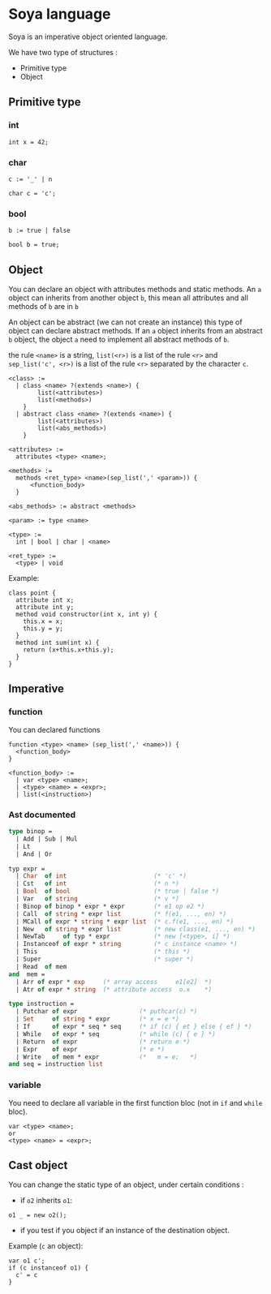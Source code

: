 # Soya language

Soya is an imperative object oriented language.

We have two type of structures :
- Primitive type
- Object

## Primitive type

### int

```
int x = 42;
```

### char

```
c := '_' | n
```

```
char c = 'c';
```

### bool

```
b := true | false
```

```
bool b = true;
```

## Object

You can declare an object with attributes methods and static methods.
An `a` object can inherits from another object `b`, this mean all attributes and
all methods of `b` are in `b`

An object can be abstract (we can not create an instance) this type of object
can declare abstract methods. If an `a` object inherits from an abstract `b`
object, the object `a` need to implement all abstract methods of `b`.

the rule `<name>` is a string, `list(<r>)` is a list of the rule `<r>`
and `sep_list('c', <r>)` is a list of the rule `<r>` separated by the character
`c`.

```
<class> :=
  | class <name> ?(extends <name>) {
        list(<attributes>)
        list(<methods>)
    }
  | abstract class <name> ?(extends <name>) {
        list(<attributes>)
        list(<abs_methods>)
    }

<attributes> :=
  attributes <type> <name>;

<methods> :=
  methods <ret_type> <name>(sep_list(',' <param>)) {
      <function_body>
  }

<abs_methods> := abstract <methods>

<param> := type <name>

<type> :=
  int | bool | char | <name>

<ret_type> :=
  <type> | void

```

Example:

```
class point {
  attribute int x;
  attribute int y;
  method void constructor(int x, int y) {
    this.x = x;
    this.y = y;
  }
  method int sum(int x) {
    return (x+this.x+this.y);
  }
}
```

## Imperative

### function

You can declared functions

```
function <type> <name> (sep_list(',' <name>)) {
  <function_body> 
}

<function_body> :=
  | var <type> <name>;
  | <type> <name> = <expr>;
  | list(<instruction>)
```

### Ast documented

```ocaml
type binop =
  | Add | Sub | Mul
  | Lt
  | And | Or

typ expr =
  | Char  of int                        (* 'c' *)
  | Cst   of int                        (* n *)
  | Bool  of bool                       (* true | false *)
  | Var   of string                     (* v *)
  | Binop of binop * expr * expr        (* e1 op e2 *)
  | Call  of string * expr list         (* f(e1, ..., en) *)
  | MCall of expr * string * expr list  (* c.f(e1, ..., en) *)
  | New   of string * expr list         (* new class(e1, ..., en) *)
  | NewTab     of typ * expr            (* new [<type>, i] *)
  | Instanceof of expr * string         (* c instance <name> *)
  | This                                (* this *)
  | Super                               (* super *)
  | Read  of mem
and  mem =
  | Arr of expr * exp     (* array access     e1[e2]  *)
  | Atr of expr * string  (* attribute access  o.x    *)

type instruction =
  | Putchar of expr                 (* puthcar(c) *)
  | Set     of string * expr        (* x = e *)
  | If      of expr * seq * seq     (* if (c) { et } else { ef } *)
  | While   of expr * seq           (* while (c) { e } *)
  | Return  of expr                 (* return e *)
  | Expr    of expr                 (* e *)
  | Write   of mem * expr           (*   m = e;   *)
and seq = instruction list
```

### variable

You need to declare all variable in the first function bloc (not in `if` and
`while` bloc).

```
var <type> <name>;
or
<type> <name> = <expr>;
```

## Cast object

You can change the static type of an object, under certain conditions :

- if `o2` inherits `o1`:

```
o1 _ = new o2();
```

- if you test if you object if an instance of the destination object.

Example (`c` an object):

```
var o1 c';
if (c instanceof o1) {
  c' = c
}
```
